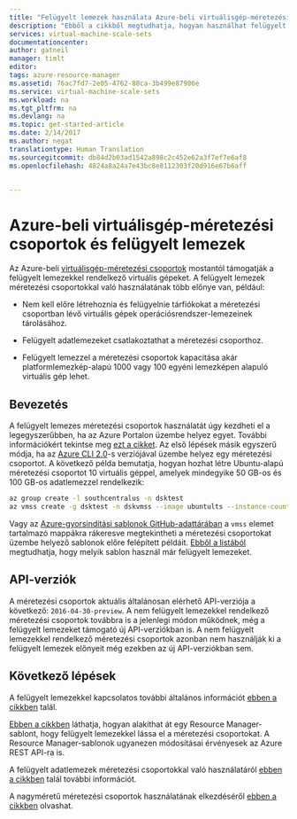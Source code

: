 ```yaml
---
title: "Felügyelt lemezek használata Azure-beli virtuálisgép-méretezési csoportokkal | Microsoft Docs"
description: "Ebből a cikkből megtudhatja, hogyan használhat felügyelt lemezeket virtuálisgép-méretezési csoportokkal"
services: virtual-machine-scale-sets
documentationcenter: 
author: gatneil
manager: timlt
editor: 
tags: azure-resource-manager
ms.assetid: 76ac7fd7-2e05-4762-88ca-3b499e87906e
ms.service: virtual-machine-scale-sets
ms.workload: na
ms.tgt_pltfrm: na
ms.devlang: na
ms.topic: get-started-article
ms.date: 2/14/2017
ms.author: negat
translationtype: Human Translation
ms.sourcegitcommit: db84d2b03ad1542a898c2c452e62a3f7ef7e6af8
ms.openlocfilehash: 4824a8a24a7e43bc8e8112303f20d916e67b6aff


---
```

# <a name="azure-vm-scale-sets-and-managed-disks"></a>Azure-beli virtuálisgép-méretezési csoportok és felügyelt lemezek

Az Azure-beli [virtuálisgép-méretezési csoportok](/azure/virtual-machine-scale-sets/) mostantól támogatják a felügyelt lemezekkel rendelkező virtuális gépeket. A felügyelt lemezek méretezési csoportokkal való használatának több előnye van, például:

* Nem kell előre létrehoznia és felügyelnie tárfiókokat a méretezési csoportban lévő virtuális gépek operációsrendszer-lemezeinek tárolásához.

* Felügyelt adatlemezeket csatlakoztathat a méretezési csoporthoz.

* Felügyelt lemezzel a méretezési csoportok kapacitása akár platformlemezkép-alapú 1000 vagy 100 egyéni lemezképen alapuló virtuális gép lehet.

## <a name="get-started"></a>Bevezetés

A felügyelt lemezes méretezési csoportok használatát úgy kezdheti el a legegyszerűbben, ha az Azure Portalon üzembe helyez egyet. További információkért tekintse meg [ezt a cikket](./virtual-machine-scale-sets-portal-create.md). Az első lépések másik egyszerű módja, ha az [Azure CLI 2.0](https://docs.microsoft.com/cli/azure/install-az-cli2)-s verziójával üzembe helyez egy méretezési csoportot. A következő példa bemutatja, hogyan hozhat létre Ubuntu-alapú méretezési csoportot 10 virtuális géppel, amelyek mindegyike 50 GB-os és 100 GB-os adatlemezzel rendelkezik:

```bash
az group create -l southcentralus -n dsktest
az vmss create -g dsktest -n dskvmss --image ubuntults --instance-count 10 --data-disk-sizes-gb 50 100
```

Vagy az [Azure-gyorsindítási sablonok GitHub-adattárában](https://github.com/Azure/azure-quickstart-templates) a `vmss` elemet tartalmazó mappákra rákeresve megtekintheti a méretezési csoportokat üzembe helyező sablonok előre felépített példáit. [Ebből a listából](https://github.com/Azure/azure-quickstart-templates/blob/master/managed-disk-support-list.md) megtudhatja, hogy melyik sablon használ már felügyelt lemezeket.

## <a name="api-versions"></a>API-verziók

A méretezési csoportok aktuális általánosan elérhető API-verziója a következő: `2016-04-30-preview`. A nem felügyelt lemezekkel rendelkező méretezési csoportok továbbra is a jelenlegi módon működnek, még a felügyelt lemezeket támogató új API-verziókban is. A nem felügyelt lemezekkel rendelkező méretezési csoportok azonban nem használják ki a felügyelt lemezek előnyeit még ezekben az új API-verziókban sem.

## <a name="next-steps"></a>Következő lépések

A felügyelt lemezekkel kapcsolatos további általános információt [ebben a cikkben](../storage/storage-managed-disks-overview.md) talál.

[Ebben a cikkben](./virtual-machine-scale-sets-convert-template-to-md.md) láthatja, hogyan alakíthat át egy Resource Manager-sablont, hogy felügyelt lemezekkel lássa el a méretezési csoportokat. A Resource Manager-sablonok ugyanezen módosításai érvényesek az Azure REST API-ra is.

A felügyelt adatlemezek méretezési csoportokkal való használatáról [ebben a cikkben](./virtual-machine-scale-sets-attached-disks.md) talál további információt.

A nagyméretű méretezési csoportok használatának elkezdéséről [ebben a cikkben](./virtual-machine-scale-sets-placement-groups.md) olvashat.





<!--HONumber=Feb17_HO3-->


